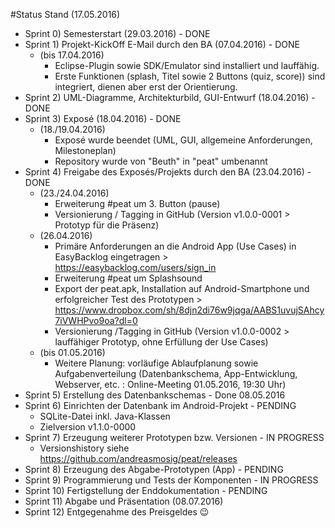 #Status
Stand (17.05.2016)

- Sprint 0) Semesterstart (29.03.2016) - DONE
- Sprint 1) Projekt-KickOff E-Mail durch den BA (07.04.2016) - DONE
	- (bis 17.04.2016)
		- Eclipse-Plugin sowie SDK/Emulator sind installiert und lauffähig.
		- Erste Funktionen (splash, Titel sowie 2 Buttons (quiz, score)) sind integriert, dienen aber erst der Orientierung.
- Sprint 2) UML-Diagramme, Architekturbild, GUI-Entwurf (18.04.2016) - DONE
- Sprint 3) Exposé (18.04.2016) - DONE
	- (18./19.04.2016)
		- Exposé wurde beendet (UML, GUI, allgemeine Anforderungen, Milestoneplan)
		- Repository wurde von "Beuth" in "peat" umbenannt
- Sprint 4) Freigabe des Exposés/Projekts durch den BA (23.04.2016) - DONE
	- (23./24.04.2016)
		- Erweiterung #peat um 3. Button (pause)
		- Versionierung / Tagging in GitHub (Version v1.0.0-0001 > Prototyp für die Präsenz)
	- (26.04.2016)
		- Primäre Anforderungen an die Android App (Use Cases) in EasyBacklog eingetragen > https://easybacklog.com/users/sign_in
		- Erweiterung #peat um Splashsound
		- Export der peat.apk, Installation auf Android-Smartphone und erfolgreicher Test des Prototypen > https://www.dropbox.com/sh/8djn2di76w9jqga/AABS1uvujSAhcy7iVWHPvo9oa?dl=0
		- Versionierung /Tagging in GitHub (Version v1.0.0-0002 > lauffähiger Prototyp, ohne Erfüllung der Use Cases)
	- (bis 01.05.2016)
		- Weitere Planung: vorläufige Ablaufplanung sowie Aufgabenverteilung (Datenbankschema, App-Entwicklung, Webserver, etc. : Online-Meeting 01.05.2016, 19:30 Uhr)
- Sprint 5) Erstellung des Datenbankschemas - Done 08.05.2016
- Sprint 6) Einrichten der Datenbank im Android-Projekt - PENDING
  - SQLite-Datei inkl. Java-Klassen
  - Zielversion v1.1.0-0000
- Sprint 7) Erzeugung weiterer Prototypen bzw. Versionen - IN PROGRESS
  - Versionshistory siehe https://github.com/andreasmosig/peat/releases
- Sprint 8) Erzeugung des Abgabe-Prototypen (App) - PENDING
- Sprint 9) Programmierung und Tests der Komponenten - IN PROGRESS
- Sprint 10) Fertigstellung der Enddokumentation - PENDING
- Sprint 11) Abgabe und Präsentation (08.07.2016)
- Sprint 12) Entgegenahme des Preisgeldes :wink:
